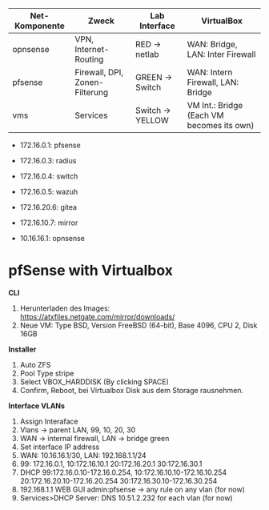 

| Net-Komponente | Zweck                          | Lab Interface    | VirtualBox                                |
| -------------- | ------------------------------ | ---------------- | ----------------------------------------- |
| opnsense       | VPN, Internet-Routing          | RED -> netlab    | WAN: Bridge, LAN: Inter Firewall          |
| pfsense        | Firewall, DPI, Zonen-Filterung | GREEN -> Switch  | WAN: Intern Firewall, LAN: Bridge         |
| vms            | Services                       | Switch -> YELLOW | VM Int.: Bridge (Each VM becomes its own) |



- 172.16.0.1: pfsense
- 172.16.0.3: radius
- 172.16.0.4: switch
- 172.16.0.5: wazuh
- 172.16.20.6: gitea
- 172.16.10.7: mirror

- 10.16.16.1: opnsense

# pfSense with Virtualbox

**CLI**

1. Herunterladen des Images: https://atxfiles.netgate.com/mirror/downloads/ 
2. Neue VM: Type BSD, Version FreeBSD (64-bit), Base 4096, CPU 2, Disk 16GB

**Installer**

1. Auto ZFS
2. Pool Type stripe
3. Select VBOX_HARDDISK (By clicking SPACE)
4. Confirm, Reboot, bei Virtualbox Disk aus dem Storage rausnehmen.

**Interface VLANs**

1. Assign Interaface
2. Vlans -> parent LAN, 99, 10, 20, 30
3. WAN -> internal firewall, LAN -> bridge green
4. Set interface IP address
5. WAN: 10.16.16.1/30, LAN: 192.168.1.1/24
6. 99: 172.16.0.1, 10:172.16.10.1 20:172.16.20.1 30:172.16.30.1
7. DHCP 99:172.16.0.10-172.16.0.254, 10:172.16.10.10-172.16.10.254 20:172.16.20.10-172.16.20.254 30:172.16.30.10-172.16.30.254
8. 192.168.1.1 WEB GUI admin:pfsense -> any rule on any vlan (for now)
9. Services>DHCP Server: DNS 10.51.2.232 for each vlan (for now)